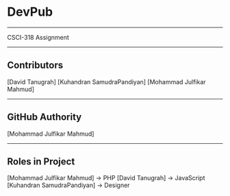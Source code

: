 # DevPub
********************************
CSCI-318 Assignment
********************************
Contributors 
--------------------------------
[David Tanugrah]
[Kuhandran SamudraPandiyan]
[Mohammad Julfikar Mahmud]
********************************
GitHub Authority
--------------------------------
[Mohammad Julfikar Mahmud]
********************************
Roles in Project
--------------------------------
[Mohammad Julfikar Mahmud] -> PHP
[David Tanugrah] -> JavaScript
[Kuhandran SamudraPandiyan] -> Designer

